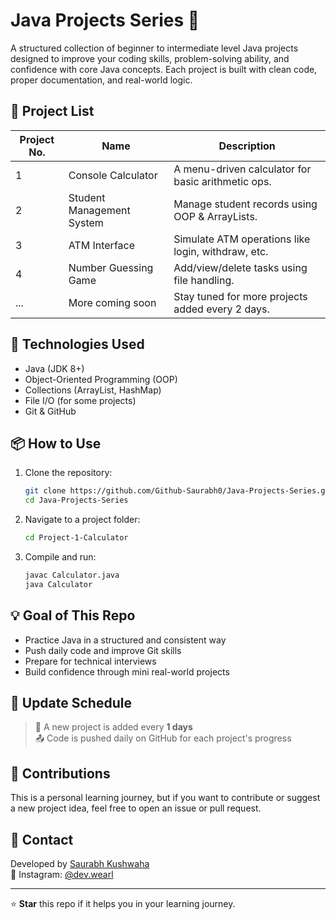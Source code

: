  
# Java Projects Series 🚀

A structured collection of beginner to intermediate level Java projects designed to improve your coding skills, problem-solving ability, and confidence with core Java concepts. Each project is built with clean code, proper documentation, and real-world logic.

## 📁 Project List

| Project No. | Name                      | Description                                          |
|-------------|---------------------------|------------------------------------------------------|
| 1           | Console Calculator        | A menu-driven calculator for basic arithmetic ops.  |
| 2           | Student Management System | Manage student records using OOP & ArrayLists.      |
| 3           | ATM Interface             | Simulate ATM operations like login, withdraw, etc.  |
| 4           | Number Guessing Game        | Add/view/delete tasks using file handling.          |
| ...         | More coming soon          | Stay tuned for more projects added every 2 days.    |

## 🔧 Technologies Used

- Java (JDK 8+)
- Object-Oriented Programming (OOP)
- Collections (ArrayList, HashMap)
- File I/O (for some projects)
- Git & GitHub

## 📦 How to Use

1. Clone the repository:
   ```bash
   git clone https://github.com/Github-Saurabh0/Java-Projects-Series.git
   cd Java-Projects-Series
   ```

2. Navigate to a project folder:
   ```bash
   cd Project-1-Calculator
   ```

3. Compile and run:
   ```bash
   javac Calculator.java
   java Calculator
   ```

## 💡 Goal of This Repo

- Practice Java in a structured and consistent way
- Push daily code and improve Git skills
- Prepare for technical interviews
- Build confidence through mini real-world projects

## 📅 Update Schedule

> 🔄 A new project is added every **1 days**  
> 📤 Code is pushed daily on GitHub for each project's progress

## 🙌 Contributions

This is a personal learning journey, but if you want to contribute or suggest a new project idea, feel free to open an issue or pull request.

## 📧 Contact

Developed by [Saurabh Kushwaha](mailto:Saurabh@wearl.co.in)  
🔗 Instagram: [@dev.wearl](https://instagram.com/dev.wearl)

---

⭐ **Star** this repo if it helps you in your learning journey.
